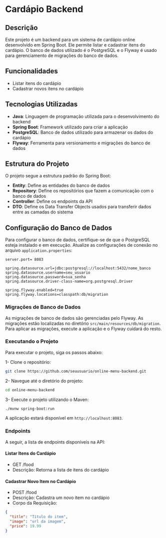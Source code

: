 # Cardápio Backend

## Descrição

Este projeto é um backend para um sistema de cardápio online desenvolvido em Spring Boot. Ele permite listar e cadastrar itens do cardápio. O banco de dados utilizado é o PostgreSQL e o Flyway é usado para gerenciamento de migrações do banco de dados.

## Funcionalidades

- Listar itens do cardápio
- Cadastrar novos itens no cardápio

## Tecnologias Utilizadas

- **Java**: Linguagem de programação utilizada para o desenvolvimento do backend
- **Spring Boot**: Framework utilizado para criar a aplicação
- **PostgreSQL**: Banco de dados utilizado para armazenar os dados do cardápio
- **Flyway**: Ferramenta para versionamento e migrações do banco de dados

## Estrutura do Projeto

O projeto segue a estrutura padrão do Spring Boot:

- **Entity**: Define as entidades do banco de dados
- **Repository**: Define os repositórios que fazem a comunicação com o banco de dados
- **Controller**: Define os endpoints da API
- **DTO**: Define os Data Transfer Objects usados para transferir dados entre as camadas do sistema

## Configuração do Banco de Dados

Para configurar o banco de dados, certifique-se de que o PostgreSQL esteja instalado e em execução. Atualize as configurações de conexão no arquivo `application.properties`:

```properties
server.port= 8083

spring.datasource.url=jdbc:postgresql://localhost:5432/nome_banco
spring.datasource.username=seu_usuario
spring.datasource.password=sua_senha
spring.datasource.driver-class-name=org.postgresql.Driver

spring.flyway.enabled=true
spring.flyway.locations=classpath:db/migration
```

### Migrações de Banco de Dados
As migrações de banco de dados são gerenciadas pelo Flyway. As migrações estão localizadas no diretório `src/main/resources/db/migration`. Para aplicar as migrações, execute a aplicação e o Flyway cuidará do resto.

### Executando o Projeto
Para executar o projeto, siga os passos abaixo:

1- Clone o repositório:

```bash
git clone https://github.com/seuusuario/online-menu-backend.git
```

2- Navegue até o diretório do projeto:

```bash
cd online-menu-backend
```
3- Execute o projeto utilizando o Maven:

```bash
./mvnw spring-boot:run
```
A aplicação estará disponível em `http://localhost:8083`.

### Endpoints
A seguir, a lista de endpoints disponíveis na API:

#### Listar Itens do Cardápio
- GET /food
- Descrição: Retorna a lista de itens do cardápio

#### Cadastrar Novo Item no Cardápio
- POST /food
- Descrição: Cadastra um novo item no cardápio
- Corpo da Requisição:
```json
{
  "title": "Título do item",
  "image": "url da imagem",
  "price": 19.99
}
```
